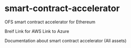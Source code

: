 # smart-contract-accelerator
OFS smart contract accelerator for Ethereum

Breif
Link for AWS
Link to Azure

Documentation about smart contract accelerator (All assets)
